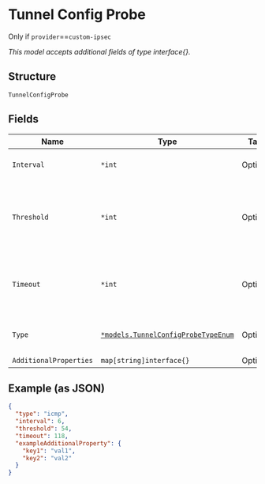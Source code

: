 
# Tunnel Config Probe

Only if `provider`==`custom-ipsec`

*This model accepts additional fields of type interface{}.*

## Structure

`TunnelConfigProbe`

## Fields

| Name | Type | Tags | Description |
|  --- | --- | --- | --- |
| `Interval` | `*int` | Optional | How often to trigger the probe |
| `Threshold` | `*int` | Optional | Number of consecutive misses before declaring the tunnel down |
| `Timeout` | `*int` | Optional | Time within which to complete the connectivity check |
| `Type` | [`*models.TunnelConfigProbeTypeEnum`](../../doc/models/tunnel-config-probe-type-enum.md) | Optional | enum: `http`, `icmp`<br>**Default**: `"icmp"` |
| `AdditionalProperties` | `map[string]interface{}` | Optional | - |

## Example (as JSON)

```json
{
  "type": "icmp",
  "interval": 6,
  "threshold": 54,
  "timeout": 118,
  "exampleAdditionalProperty": {
    "key1": "val1",
    "key2": "val2"
  }
}
```

